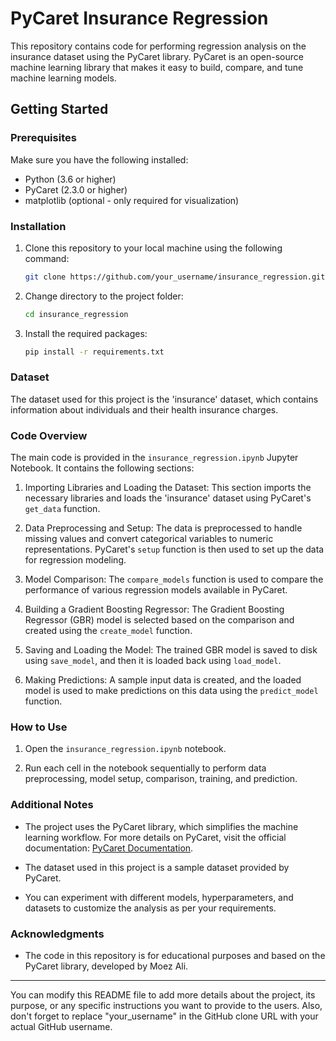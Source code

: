 # PyCaret Insurance Regression

This repository contains code for performing regression analysis on the insurance dataset using the PyCaret library. PyCaret is an open-source machine learning library that makes it easy to build, compare, and tune machine learning models.

## Getting Started

### Prerequisites

Make sure you have the following installed:

- Python (3.6 or higher)
- PyCaret (2.3.0 or higher)
- matplotlib (optional - only required for visualization)

### Installation

1. Clone this repository to your local machine using the following command:

   ```bash
   git clone https://github.com/your_username/insurance_regression.git
   ```

2. Change directory to the project folder:

   ```bash
   cd insurance_regression
   ```

3. Install the required packages:

   ```bash
   pip install -r requirements.txt
   ```

### Dataset

The dataset used for this project is the 'insurance' dataset, which contains information about individuals and their health insurance charges.

### Code Overview

The main code is provided in the `insurance_regression.ipynb` Jupyter Notebook. It contains the following sections:

1. Importing Libraries and Loading the Dataset: This section imports the necessary libraries and loads the 'insurance' dataset using PyCaret's `get_data` function.

2. Data Preprocessing and Setup: The data is preprocessed to handle missing values and convert categorical variables to numeric representations. PyCaret's `setup` function is then used to set up the data for regression modeling.

3. Model Comparison: The `compare_models` function is used to compare the performance of various regression models available in PyCaret.

4. Building a Gradient Boosting Regressor: The Gradient Boosting Regressor (GBR) model is selected based on the comparison and created using the `create_model` function.

5. Saving and Loading the Model: The trained GBR model is saved to disk using `save_model`, and then it is loaded back using `load_model`.

6. Making Predictions: A sample input data is created, and the loaded model is used to make predictions on this data using the `predict_model` function.

### How to Use

1. Open the `insurance_regression.ipynb` notebook.

2. Run each cell in the notebook sequentially to perform data preprocessing, model setup, comparison, training, and prediction.

### Additional Notes

- The project uses the PyCaret library, which simplifies the machine learning workflow. For more details on PyCaret, visit the official documentation: [PyCaret Documentation](https://pycaret.org).

- The dataset used in this project is a sample dataset provided by PyCaret.

- You can experiment with different models, hyperparameters, and datasets to customize the analysis as per your requirements.

### Acknowledgments

- The code in this repository is for educational purposes and based on the PyCaret library, developed by Moez Ali.

---

You can modify this README file to add more details about the project, its purpose, or any specific instructions you want to provide to the users. Also, don't forget to replace "your_username" in the GitHub clone URL with your actual GitHub username.
